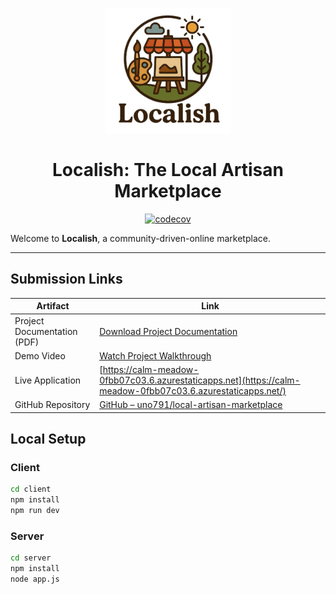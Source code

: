 <p align="center">
  <img src="client/src/assets/localish-logo.png" alt="Localish Logo" width="200"/>
</p>

<h1 align="center">Localish: The Local Artisan Marketplace</h1>

<p align="center">
  <a href="https://codecov.io/gh/uno791/local-artisan-marketplace">
    <img src="https://codecov.io/gh/uno791/local-artisan-marketplace/branch/main/graph/badge.svg" alt="codecov" />
  </a>
</p>


Welcome to **Localish**, a community-driven-online marketplace.

---

## Submission Links

| Artifact                  | Link                                                                                                                                   |
|---------------------------|----------------------------------------------------------------------------------------------------------------------------------------|
| Project Documentation (PDF) | [Download Project Documentation](client/src/assets/DOC.pdf)                                                                            |
| Demo Video             | [Watch Project Walkthrough](https://youtu.be/your-demo-video-id)                                                                       |
| Live Application       | [https://calm-meadow-0fbb07c03.6.azurestaticapps.net](https://calm-meadow-0fbb07c03.6.azurestaticapps.net/)                           |
| GitHub Repository      | [GitHub – uno791/local-artisan-marketplace](https://github.com/uno791/local-artisan-marketplace)                                       |


## Local Setup
### Client
```bash
cd client
npm install
npm run dev
```

### Server
```bash
cd server
npm install
node app.js
```



